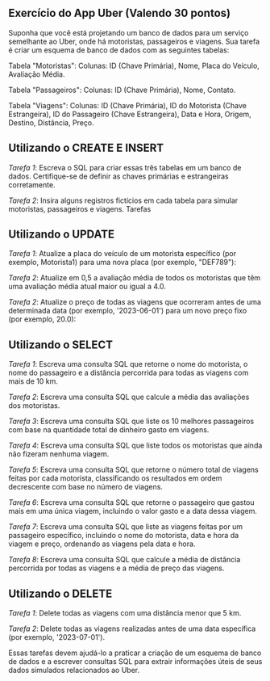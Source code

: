 Exercício do App Uber (Valendo 30 pontos)
--
Suponha que você está projetando um banco de dados para um serviço semelhante ao Uber, onde há motoristas, passageiros e viagens. 
Sua tarefa é criar um esquema de banco de dados com as seguintes tabelas:

Tabela "Motoristas":
Colunas: ID (Chave Primária), Nome, Placa do Veículo, Avaliação Média.

Tabela "Passageiros":
Colunas: ID (Chave Primária), Nome, Contato.

Tabela "Viagens":
Colunas: ID (Chave Primária), ID do Motorista (Chave Estrangeira), ID do Passageiro (Chave Estrangeira), Data e Hora, Origem, 
Destino, Distância, Preço.

Utilizando o CREATE E INSERT
--
*Tarefa 1*: 
Escreva o SQL para criar essas três tabelas em um banco de dados. Certifique-se de definir as chaves primárias e estrangeiras corretamente.

*Tarefa 2*: Insira alguns registros fictícios em cada tabela para simular motoristas, passageiros e viagens.
Tarefas

Utilizando o UPDATE
--
*Tarefa 1*: Atualize a placa do veículo de um motorista específico (por exemplo, Motorista1) para uma nova placa (por exemplo, "DEF789"):

*Tarefa 2*: Atualize em 0,5 a avaliação média de todos os motoristas que têm uma avaliação média atual maior ou igual a 4.0.

*Tarefa 2*: Atualize o preço de todas as viagens que ocorreram antes de uma determinada data (por exemplo, '2023-06-01') para um novo preço fixo (por exemplo, 20.0):

Utilizando o SELECT 
--

*Tarefa 1*: Escreva uma consulta SQL que retorne o nome do motorista, o nome do passageiro e a distância percorrida para todas as viagens com mais de 10 km.

*Tarefa 2*: Escreva uma consulta SQL que calcule a média das avaliações dos motoristas.

*Tarefa 3*: Escreva uma consulta SQL que liste os 10 melhores passageiros com base na quantidade total de dinheiro gasto em viagens.

*Tarefa 4*: Escreva uma consulta SQL que liste todos os motoristas que ainda não fizeram nenhuma viagem.

*Tarefa 5*: Escreva uma consulta SQL que retorne o número total de viagens feitas por cada motorista, classificando os resultados em ordem decrescente com base no número de viagens.

*Tarefa 6*: Escreva uma consulta SQL que retorne o passageiro que gastou mais em uma única viagem, incluindo o valor gasto e a data dessa viagem.

*Tarefa 7*: Escreva uma consulta SQL que liste as viagens feitas por um passageiro específico, incluindo o nome do motorista, data e hora da viagem e preço, ordenando as viagens pela data e hora.

*Tarefa 8*: Escreva uma consulta SQL que calcule a média de distância percorrida por todas as viagens e a média de preço das viagens.

Utilizando o DELETE 
--
*Tarefa 1*: Delete todas as viagens com uma distância menor que 5 km.

*Tarefa 2*: Delete todas as viagens realizadas antes de uma data específica (por exemplo, '2023-07-01').


Essas tarefas devem ajudá-lo a praticar a criação de um esquema de banco de dados e a escrever consultas SQL para extrair informações úteis de seus dados simulados relacionados ao Uber. 

